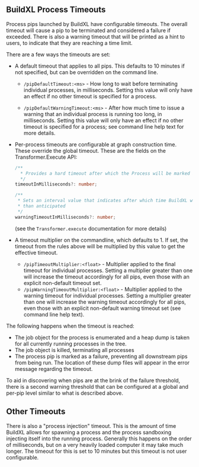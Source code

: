 ## BuildXL Process Timeouts
Process pips launched by BuildXL have configurable timeouts.
The overall timeout will cause a pip to be terminated and considered a failure if exceeded.
There is also a warning timeout that will be printed as a hint to users, to indicate that they are reaching a time limit.

There are a few ways the timeouts are set:

* A default timeout that applies to all pips. This defaults to 10 minutes if not specified, but can be overridden on the command line.

  * `/pipDefaultTimeout:<ms>` - How long to wait before terminating individual processes, in milliseconds. Setting this value will only have an effect if no other timeout is specified for a process.

  * `/pipDefaultWarningTimeout:<ms>` - After how much time to issue a warning that an individual process is running too long, in milliseconds. Setting this value will only have an effect if no other timeout is specified for a process; see command line help text for more details.

* Per-process timeouts are configurable at graph construction time. These override the global timeout. These are the fields on the Transformer.Execute API:
   ```ts
   /**
     * Provides a hard timeout after which the Process will be marked as failure due to timeout and terminated.
     */
   timeoutInMilliseconds?: number;

   /**
    * Sets an interval value that indicates after which time BuildXL will issue a warning that the process is running longer
    * than anticipated
    */
   warningTimeoutInMilliseconds?: number;
   ```
   (see the `Transformer.execute` documentation for more details)

* A timeout multiplier on the commandline, which defaults to 1. If set, the timeout from the rules above will be multiplied by this value to get the effective timeout.

  * `/pipTimeoutMultiplier:<float>` - Multiplier applied to the final timeout for individual processes. Setting a multiplier greater than one will increase the timeout accordingly for all pips, even those with an explicit non-default timeout set.
  * `/pipWarningTimeoutMultiplier:<float>` - Multiplier applied to the warning timeout for individual processes. Setting a multiplier greater than one will increase the warning timeout accordingly for all pips, even those with an explicit non-default warning timeout set (see command line help text).

The following happens when the timeout is reached:
* The job object for the process is enumerated and a heap dump is taken for all currently running processes in the tree.
* The job object is killed, terminating all processes
* The process pip is marked as a failure, preventing all downstream pips from being run. The location of these dump files will appear in the error message regarding the timeout.

To aid in discovering when pips are at the brink of the failure threshold, there is a second warning threshold that can be configured at a global and per-pip level similar to what is described above.

## Other Timeouts
There is also a "process injection" timeout. This is the amount of time BuildXL allows for spawning a process and the process sandboxing injecting itself into the running process. Generally this happens on the order of milliseconds, but on a very heavily loaded computer it may take much longer. The timeout for this is set to 10 minutes but this timeout is not user configurable.
